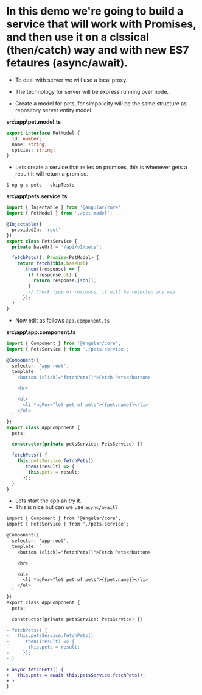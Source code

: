 # In this demo we're going to build a service that will work with Promises, and then use it on a clssical (then/catch) way and with new ES7 fetaures (async/await).

* To deal with server we will use a local proxy.
* The technology for server will be express running over node.

* Create a model for pets, for simpolicity will be the same structure as repository server entity model.

__src\app\pet.model.ts__

```typescript
export interface PetModel {
  id: number;
  name: string;
  spicies: string;
}

```

* Lets create a service that relies on promises, this is whenever gets a result it will return a promise.

```
$ ng g s pets --skipTests
```

__src\app\pets.service.ts__

```typescript
import { Injectable } from '@angular/core';
import { PetModel } from './pet.model';

@Injectable({
  providedIn: 'root'
})
export class PetsService {
  private baseUrl = '/api/v1/pets';

  fetchPets(): Promise<PetModel> {
    return fetch(this.baseUrl)
      .then((response) => {
        if (response.ok) {
          return response.json();
        }
        // Check type of response, it will be rejected any way.
      });
  }
}


```

* Now edit as follows `app.component.ts`

__src\app\app.component.ts__

```typescript app.component.ts
import { Component } from '@angular/core';
import { PetsService } from './pets.service';

@Component({
  selector: 'app-root',
  template: `
    <button (click)="fetchPets()">Fetch Pets</button>

    <hr>

    <ul>
      <li *ngFor="let pet of pets">{{pet.name}}</li>
    </ul>
  `
})
export class AppComponent {
  pets;

  constructor(private petsService: PetsService) {}

  fetchPets() {
    this.petsService.fetchPets()
      .then((result) => {
        this.pets = result;
      });
  }
}

```

* Lets start the app an try it.
* This is nice but can we use `async/await`?

```diff app.component.ts
import { Component } from '@angular/core';
import { PetsService } from './pets.service';

@Component({
  selector: 'app-root',
  template: `
    <button (click)="fetchPets()">Fetch Pets</button>

    <hr>

    <ul>
      <li *ngFor="let pet of pets">{{pet.name}}</li>
    </ul>
  `
})
export class AppComponent {
  pets;

  constructor(private petsService: PetsService) {}

- fetchPets() {
-   this.petsService.fetchPets()
-     .then((result) => {
-       this.pets = result;
-     });
- }

+ async fetchPets() {
+   this.pets = await this.petsService.fetchPets();
+ }
}

```
